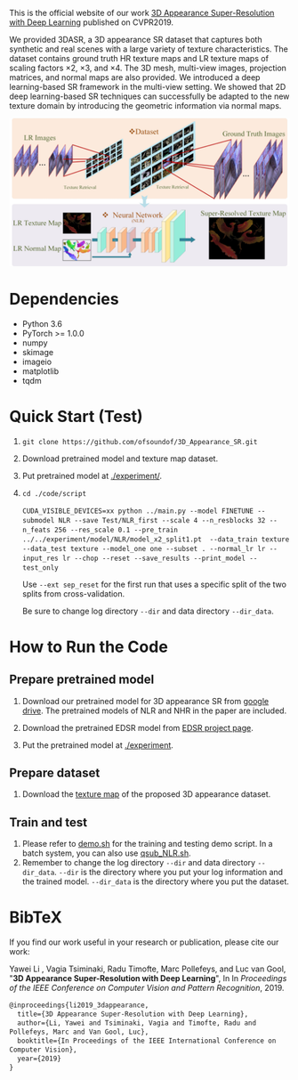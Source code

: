 This is the official website of our work [3D Appearance Super-Resolution with Deep Learning](./code/scripts/3d_appearance_sr.pdf) published on CVPR2019.

We provided 3DASR, a 3D appearance SR dataset that captures both synthetic and real scenes with a large variety of texture characteristics. The dataset contains ground truth HR texture maps and LR texture maps of scaling factors ×2, ×3, and ×4. The 3D mesh, multi-view images, projection matrices, and normal maps are also provided. We introduced a deep learning-based SR framework in the multi-view setting. We showed that 2D deep learning-based SR techniques can successfully be adapted to the new texture domain by introducing the geometric information via normal maps.

![alt text][contribution]

[contribution]: ./code/scripts/contribution.jpg "Logo Title Text 2"


# Dependencies
* Python 3.6
* PyTorch >= 1.0.0
* numpy
* skimage
* imageio
* matplotlib
* tqdm

# Quick Start (Test)
1. `git clone https://github.com/ofsoundof/3D_Appearance_SR.git`
2. Download pretrained model and texture map dataset.
3. Put pretrained model at [./experiment/](./experiment).
4. `cd ./code/script`
   
      `CUDA_VISIBLE_DEVICES=xx python ../main.py --model FINETUNE --submodel NLR --save Test/NLR_first --scale 4 --n_resblocks 32 --n_feats 256 --res_scale 0.1 --pre_train ../../experiment/model/NLR/model_x2_split1.pt  --data_train texture --data_test texture --model_one one --subset . --normal_lr lr --input_res lr --chop --reset --save_results --print_model --test_only`
   
   Use `--ext sep_reset` for the first run that uses a specific split of the two splits from cross-validation.
   
   Be sure to change log directory `--dir` and data directory `--dir_data`.
   
# How to Run the Code
## Prepare pretrained model
1. Download our pretrained model for 3D appearance SR from [google drive](https://drive.google.com/file/d/1TaBua-A0DT0jc4x_I4HVFicKOndzSBxU/view?usp=sharing). The pretrained models of NLR and NHR in the paper are included.

2. Download the pretrained EDSR model from [EDSR project page](https://github.com/thstkdgus35/EDSR-PyTorch).

3. Put the pretrained model at [./experiment](./experiment).

## Prepare dataset
1. Download the [texture map](https://drive.google.com/file/d/18rHsefdYNSEG7QMwzaS8iFHIdLOB2eND/view?usp=sharing) of the proposed 3D appearance dataset.

## Train and test
1. Please refer to [demo.sh](./code/scripts/demo.sh) for the training and testing demo script. In a batch system, you can also use [qsub_NLR.sh](./code/scripts/qsub_NLR.sh).
2. Remember to change the log directory `--dir` and data directory `--dir_data`. `--dir` is the directory where you put your log information and the trained model. `--dir_data` is the directory where you put the dataset.

# BibTeX
If you find our work useful in your research or publication, please cite our work:

Yawei Li , Vagia Tsiminaki, Radu Timofte, Marc Pollefeys, and Luc van Gool, "**3D Appearance Super-Resolution with Deep Learning**", In In *Proceedings of the IEEE Conference on Computer Vision and Pattern Recognition*, 2019. 

    @inproceedings{li2019_3dappearance,
      title={3D Appearance Super-Resolution with Deep Learning},
      author={Li, Yawei and Tsiminaki, Vagia and Timofte, Radu and Pollefeys, Marc and Van Gool, Luc},
      booktitle={In Proceedings of the IEEE International Conference on Computer Vision},
      year={2019}
    }
